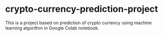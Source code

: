 # crypto-currency-prediction-project
This is a project based on prediction of crypto currency using machine learning algorithm in Google Colab notebook.
